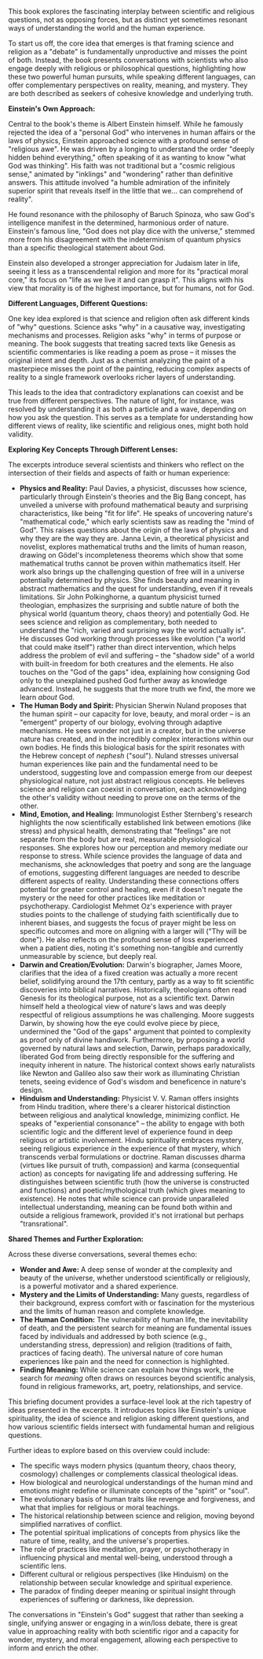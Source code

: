 This book explores the fascinating interplay between scientific and religious questions, not as opposing forces, but as distinct yet sometimes resonant ways of understanding the world and the human experience.

To start us off, the core idea that emerges is that framing science and religion as a "debate" is fundamentally unproductive and misses the point of both. Instead, the book presents conversations with scientists who also engage deeply with religious or philosophical questions, highlighting how these two powerful human pursuits, while speaking different languages, can offer complementary perspectives on reality, meaning, and mystery. They are both described as seekers of cohesive knowledge and underlying truth.

**Einstein's Own Approach:**

Central to the book's theme is Albert Einstein himself. While he famously rejected the idea of a "personal God" who intervenes in human affairs or the laws of physics, Einstein approached science with a profound sense of "religious awe". He was driven by a longing to understand the order "deeply hidden behind everything," often speaking of it as wanting to know "what God was thinking". His faith was not traditional but a "cosmic religious sense," animated by "inklings" and "wondering" rather than definitive answers. This attitude involved "a humble admiration of the infinitely superior spirit that reveals itself in the little that we... can comprehend of reality".

He found resonance with the philosophy of Baruch Spinoza, who saw God's intelligence manifest in the determined, harmonious order of nature. Einstein's famous line, "God does not play dice with the universe," stemmed more from his disagreement with the indeterminism of quantum physics than a specific theological statement about God.

Einstein also developed a stronger appreciation for Judaism later in life, seeing it less as a transcendental religion and more for its "practical moral core," its focus on "life as we live it and can grasp it". This aligns with his view that morality is of the highest importance, but for humans, not for God.

**Different Languages, Different Questions:**

One key idea explored is that science and religion often ask different kinds of "why" questions. Science asks "why" in a causative way, investigating mechanisms and processes. Religion asks "why" in terms of purpose or meaning. The book suggests that treating sacred texts like Genesis as scientific commentaries is like reading a poem as prose – it misses the original intent and depth. Just as a chemist analyzing the paint of a masterpiece misses the point of the painting, reducing complex aspects of reality to a single framework overlooks richer layers of understanding.

This leads to the idea that contradictory explanations can coexist and be true from different perspectives. The nature of light, for instance, was resolved by understanding it as both a particle and a wave, depending on how you ask the question. This serves as a template for understanding how different views of reality, like scientific and religious ones, might both hold validity.

**Exploring Key Concepts Through Different Lenses:**

The excerpts introduce several scientists and thinkers who reflect on the intersection of their fields and aspects of faith or human experience:

- **Physics and Reality:** Paul Davies, a physicist, discusses how science, particularly through Einstein's theories and the Big Bang concept, has unveiled a universe with profound mathematical beauty and surprising characteristics, like being "fit for life". He speaks of uncovering nature's "mathematical code," which early scientists saw as reading the "mind of God". This raises questions about the origin of the laws of physics and why they are the way they are. Janna Levin, a theoretical physicist and novelist, explores mathematical truths and the limits of human reason, drawing on Gödel's incompleteness theorems which show that some mathematical truths cannot be proven within mathematics itself. Her work also brings up the challenging question of free will in a universe potentially determined by physics. She finds beauty and meaning in abstract mathematics and the quest for understanding, even if it reveals limitations. Sir John Polkinghorne, a quantum physicist turned theologian, emphasizes the surprising and subtle nature of both the physical world (quantum theory, chaos theory) and potentially God. He sees science and religion as complementary, both needed to understand the "rich, varied and surprising way the world actually is". He discusses God working through processes like evolution ("a world that could make itself") rather than direct intervention, which helps address the problem of evil and suffering – the "shadow side" of a world with built-in freedom for both creatures and the elements. He also touches on the "God of the gaps" idea, explaining how consigning God only to the unexplained pushed God further away as knowledge advanced. Instead, he suggests that the more truth we find, the more we learn _about_ God.
- **The Human Body and Spirit:** Physician Sherwin Nuland proposes that the human spirit – our capacity for love, beauty, and moral order – is an "emergent" property of our biology, evolving through adaptive mechanisms. He sees wonder not just in a creator, but in the universe nature has created, and in the incredibly complex interactions within our own bodies. He finds this biological basis for the spirit resonates with the Hebrew concept of _nephesh_ ("soul"). Nuland stresses universal human experiences like pain and the fundamental need to be understood, suggesting love and compassion emerge from our deepest physiological nature, not just abstract religious concepts. He believes science and religion can coexist in conversation, each acknowledging the other's validity without needing to prove one on the terms of the other.
- **Mind, Emotion, and Healing:** Immunologist Esther Sternberg's research highlights the now scientifically established link between emotions (like stress) and physical health, demonstrating that "feelings" are not separate from the body but are real, measurable physiological responses. She explores how our perception and memory mediate our response to stress. While science provides the language of data and mechanisms, she acknowledges that poetry and song are the language of emotions, suggesting different languages are needed to describe different aspects of reality. Understanding these connections offers potential for greater control and healing, even if it doesn't negate the mystery or the need for other practices like meditation or psychotherapy. Cardiologist Mehmet Oz's experience with prayer studies points to the challenge of studying faith scientifically due to inherent biases, and suggests the focus of prayer might be less on specific outcomes and more on aligning with a larger will ("Thy will be done"). He also reflects on the profound sense of loss experienced when a patient dies, noting it's something non-tangible and currently unmeasurable by science, but deeply real.
- **Darwin and Creation/Evolution:** Darwin's biographer, James Moore, clarifies that the idea of a fixed creation was actually a more recent belief, solidifying around the 17th century, partly as a way to fit scientific discoveries into biblical narratives. Historically, theologians often read Genesis for its theological purpose, not as a scientific text. Darwin himself held a theological view of nature's laws and was deeply respectful of religious assumptions he was challenging. Moore suggests Darwin, by showing how the eye could evolve piece by piece, undermined the "God of the gaps" argument that pointed to complexity as proof only of divine handiwork. Furthermore, by proposing a world governed by natural laws and selection, Darwin, perhaps paradoxically, liberated God from being directly responsible for the suffering and inequity inherent in nature. The historical context shows early naturalists like Newton and Galileo also saw their work as illuminating Christian tenets, seeing evidence of God's wisdom and beneficence in nature's design.
- **Hinduism and Understanding:** Physicist V. V. Raman offers insights from Hindu tradition, where there's a clearer historical distinction between religious and analytical knowledge, minimizing conflict. He speaks of "experiential consonance" – the ability to engage with both scientific logic and the different level of experience found in deep religious or artistic involvement. Hindu spirituality embraces mystery, seeing religious experience _in_ the experience of that mystery, which transcends verbal formulations or doctrine. Raman discusses dharma (virtues like pursuit of truth, compassion) and karma (consequential action) as concepts for navigating life and addressing suffering. He distinguishes between scientific truth (how the universe is constructed and functions) and poetic/mythological truth (which gives meaning to existence). He notes that while science can provide unparalleled intellectual understanding, meaning can be found both within and outside a religious framework, provided it's not irrational but perhaps "transrational".

**Shared Themes and Further Exploration:**

Across these diverse conversations, several themes echo:

- **Wonder and Awe:** A deep sense of wonder at the complexity and beauty of the universe, whether understood scientifically or religiously, is a powerful motivator and a shared experience.
- **Mystery and the Limits of Understanding:** Many guests, regardless of their background, express comfort with or fascination for the mysterious and the limits of human reason and complete knowledge.
- **The Human Condition:** The vulnerability of human life, the inevitability of death, and the persistent search for meaning are fundamental issues faced by individuals and addressed by both science (e.g., understanding stress, depression) and religion (traditions of faith, practices of facing death). The universal nature of core human experiences like pain and the need for connection is highlighted.
- **Finding Meaning:** While science can explain how things work, the search for _meaning_ often draws on resources beyond scientific analysis, found in religious frameworks, art, poetry, relationships, and service.

This briefing document provides a surface-level look at the rich tapestry of ideas presented in the excerpts. It introduces topics like Einstein's unique spirituality, the idea of science and religion asking different questions, and how various scientific fields intersect with fundamental human and religious questions.

Further ideas to explore based on this overview could include:

- The specific ways modern physics (quantum theory, chaos theory, cosmology) challenges or complements classical theological ideas.
- How biological and neurological understandings of the human mind and emotions might redefine or illuminate concepts of the "spirit" or "soul".
- The evolutionary basis of human traits like revenge and forgiveness, and what that implies for religious or moral teachings.
- The historical relationship between science and religion, moving beyond simplified narratives of conflict.
- The potential spiritual implications of concepts from physics like the nature of time, reality, and the universe's properties.
- The role of practices like meditation, prayer, or psychotherapy in influencing physical and mental well-being, understood through a scientific lens.
- Different cultural or religious perspectives (like Hinduism) on the relationship between secular knowledge and spiritual experience.
- The paradox of finding deeper meaning or spiritual insight through experiences of suffering or darkness, like depression.

The conversations in "Einstein's God" suggest that rather than seeking a single, unifying answer or engaging in a win/loss debate, there is great value in approaching reality with both scientific rigor and a capacity for wonder, mystery, and moral engagement, allowing each perspective to inform and enrich the other.